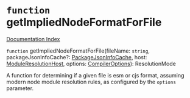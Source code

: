 # `function` getImpliedNodeFormatForFile

[Documentation Index](../README.md)

`function` getImpliedNodeFormatForFile(fileName: `string`, packageJsonInfoCache?: [PackageJsonInfoCache](../interface.PackageJsonInfoCache/README.md), host: [ModuleResolutionHost](../interface.ModuleResolutionHost/README.md), options: [CompilerOptions](../interface.CompilerOptions/README.md)): ResolutionMode

A function for determining if a given file is esm or cjs format, assuming modern node module resolution rules, as configured by the
`options` parameter.

